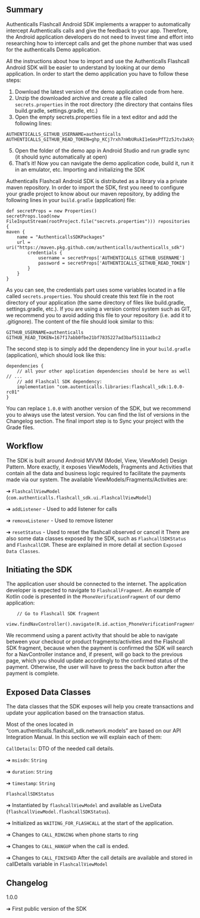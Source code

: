 ## Summary 
Authenticalls Flashcall Android SDK implements a wrapper to automatically intercept Authenticalls calls and give the feedback to your app. 
Therefore, the Android application developers do not need to invest time and effort into researching how to intercept calls and get the phone number that was used for the authenticalls
Demo application.

All the instructions about how to import and use the Authenticalls Flashcall Android SDK will be easier to understand by looking at our demo application. In order to start the demo application you have to follow these steps:

1. Download the latest version of the demo application code from here.
2. Unzip the downloaded archive and create a file called ```secrets.properties``` in the root directory (the directory that contains files build.gradle, settings.gradle, etc.) 
3. Open the empty secrets.properties file in a text editor and add the following lines: 
```
AUTHENTICALLS_GITHUB_USERNAME=authenticalls 
AUTHENTICALLS_GITHUB_READ_TOKEN=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
``` 
5. Open the folder of the demo app in Android Studio and run gradle sync (it should sync automatically at open)
6. That’s it! Now you can navigate the demo application code, build it, run it in an emulator, etc.
Importing and initializing the SDK 

Authenticalls Flashcall Android SDK is distributed as a library via a private maven repository. In order to import the SDK, first you need to configure your gradle project to know about our maven repository, by adding the following lines in your ```build.gradle``` (application) file: 

```
def secretProps = new Properties() 
secretProps.load(new FileInputStream(rootProject.file("secrets.properties"))) repositories { 
maven { 
    name = "AuthenticallsSDKPackages" 
    url = uri("https://maven.pkg.github.com/authenticalls/authenticalls_sdk") 
        credentials { 
            username = secretProps['AUTHENTICALLS_GITHUB_USERNAME'] 
            password = secretProps['AUTHENTICALLS_GITHUB_READ_TOKEN'] 
        } 
    } 
}
```

As you can see, the credentials part uses some variables located in a file called ```secrets.properties```. You should create this text file in the root directory of your application (the same directory of files like build.gradle, settings.gradle, etc.). If you are using a version control system such as GIT, we recommend you to avoid adding this file to your repository (i.e. add it to .gitignore). The content of the file should look similar to this: 
```
GITHUB_USERNAME=authenticalls 
GITHUB_READ_TOKEN=167f17abb0fbe21bf7835227ad3baf51111adbc2
``` 

The second step is to simply add the dependency line in your ```build.gradle``` (application), which should look like this: 
```
dependencies { 
    // all your other application dependencies should be here as well // ... 
    // add Flashcall SDK dependency: 
    implementation "com.autenticalls.libraries:flashcall_sdk:1.0.0-rc01" 
} 
```
You can replace ```1.0.0``` with another version of the SDK, but we recommend you to always use the latest version. You can find the list of versions in the Changelog section. The final import step is to Sync your project with the Grade files. 

## Workflow 

The SDK is built around Android MVVM (Model, View, ViewModel) Design Pattern. More exactly, it exposes ViewModels, Fragments and Activities that contain all the data and business logic required to facilitate the payments made via our system. The available ViewModels/Fragments/Activities are: 

➔ ```FlashcallViewModel``` (```com.authenticalls.flashcall_sdk.ui.FlashcallViewModel```) 
    
➔ ```addListener``` - Used to add listener for calls

➔ ```removeListener``` - Used to remove listener

➔ ```resetStatus``` - Used to reset the flashcall observed or cancel it
There are also some data classes exposed by the SDK, such as ```FlashcallSDKStatus``` and ```FlashcallCDR```. These are explained in more detail at section ```Exposed Data Classes```.

## Initiating the SDK

The application user should be connected to the internet. The application developer is expected to navigate to ```FlashcallFragment```. 
An example of Kotlin code is presented in the ```PhoneVerificationFragment``` of our demo application: 
```
    // Go to Flashcall SDK fragment 
    view.findNavController().navigate(R.id.action_PhoneVerificationFragment_to_flashcallFragment) 
```

We recommend using a parent activity that should be able to navigate between your checkout or product fragments/activities and the Flashcall SDK fragment, because when the payment is confirmed the SDK will search for a NavController instance and, if present, will go back to the previous page, which you should update accordingly to the confirmed status of the payment. Otherwise, the user will have to press the back button after the payment is complete.

## Exposed Data Classes 

The data classes that the SDK exposes will help you create transactions and update your application based on the transaction status.

Most of the ones located in “com.authenticalls.flashcall_sdk.network.models” are based on our API Integration Manual. In this section we will explain each of them: 


```CallDetails```: DTO of the needed call details.

➔ ```msisdn```: ```String```

➔ ```duration```: ```String```

➔ ```timestamp```: ```String```


```FlashcallSDKStatus```

➔ Instantiated by ``flashcallViewModel`` and available as LiveData (```flashcallViewModel.flashcallSDKStatus```). 

➔ Initialized as ```WAITING_FOR_FLASHCALL``` at the start of the application.

➔ Changes to ```CALL_RINGING``` when phone starts to ring 

➔ Changes to ```CALL_HANGUP``` when the call is ended. 

➔ Changes to ```CALL_FINISHED``` After the call details are available and stored in callDetails variable in ```FlashcallViewModel```

## Changelog 

1.0.0 

➔ First public version of the SDK
